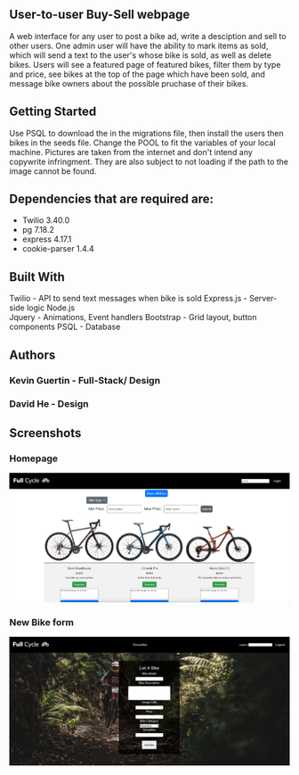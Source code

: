 ## User-to-user Buy-Sell webpage

A web interface for any user to post a bike ad, write a desciption and sell to other users. One admin user will have the ability to mark items as sold, which will send a text to the user's whose bike is sold, as well as delete bikes. Users will see a featured page of featured bikes, filter them by type and price, see bikes at the top of the page which have been sold, and message bike owners about the possible pruchase of their bikes.

## Getting Started

Use PSQL to download the in the migrations file, then install the users then bikes in the seeds file. Change the POOL to fit the variables of your local machine. Pictures are taken from the internet and don't intend any copywrite infringment. They are also subject to not loading if the path to the image cannot be found.

## Dependencies that are required are:

- Twilio 3.40.0
- pg 7.18.2
- express 4.17.1
- cookie-parser 1.4.4

## Built With

Twilio - API to send text messages when bike is sold
Express.js - Server-side logic
Node.js  
Jquery - Animations, Event handlers
Bootstrap - Grid layout, button components
PSQL - Database

## Authors

### Kevin Guertin - Full-Stack/ Design

### David He - Design

## Screenshots

### Homepage

!["View of Homepage"](https://github.com/noahnovickf/midterm/blob/master/public/images/Screen%20Shot%202020-03-13%20at%2010.52.02%20AM.png)

### New Bike form

!["View of add bike form"](https://github.com/noahnovickf/midterm/blob/master/public/images/Screen%20Shot%202020-03-13%20at%2010.52.27%20AM.png)
